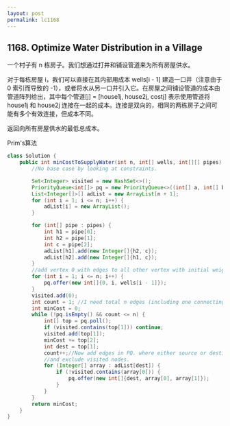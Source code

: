 ```yaml
---
layout: post
permalink: lc1168 
---
```


## 1168. Optimize Water Distribution in a Village

一个村子有 n 栋房子。我们想通过打井和铺设管道来为所有房屋供水。

对于每栋房屋 i，我们可以直接在其内部用成本 wells[i - 1] 建造一口井（注意由于 0 索引而导致的 -1），或者将水从另一口井引入它。在房屋之间铺设管道的成本由管道阵列给出，其中每个管道[j] = [house1j, house2j, costj] 表示使用管道将 house1j 和 house2j 连接在一起的成本。连接是双向的，相同的两栋房子之间可能有多个有效连接，但成本不同。

返回向所有房屋供水的最低总成本。

Prim's算法
```java
class Solution {
    public int minCostToSupplyWater(int n, int[] wells, int[][] pipes) {
        //No base case by looking at constraints.

        Set<Integer> visited = new HashSet<>();
        PriorityQueue<int[]> pq = new PriorityQueue<>((int[] a, int[] b) -> a[2] - b[2]);
        List<Integer[]>[] adList = new ArrayList[n + 1];
        for (int i = 1; i <= n; i++) {
            adList[i] = new ArrayList();
        }

        for (int[] pipe : pipes) {
            int h1 = pipe[0];
            int h2 = pipe[1];
            int c = pipe[2];
            adList[h1].add(new Integer[]{h2, c});
            adList[h2].add(new Integer[]{h1, c});
        }
        //add vertex 0 with edges to all other vertex with initial weights from well.
        for (int i = 1; i <= n; i++) {
            pq.offer(new int[]{0, i, wells[i - 1]});
        }
        visited.add(0);
        int count = 1; //I need total n edges (including one connecting virtual vertex.)
        int minCost = 0;
        while (!pq.isEmpty() && count <= n) {
            int[] top = pq.poll();
            if (visited.contains(top[1])) continue;
            visited.add(top[1]);
            minCost += top[2];
            int dest = top[1];
            count++;//Now add edges in PQ. where either source or destination is this vertex
            //and exclude visited nodes.
            for (Integer[] array : adList[dest]) {
                if (!visited.contains(array[0])) {
                    pq.offer(new int[]{dest, array[0], array[1]});
                }
            }
        }
        return minCost;
    }
}
```